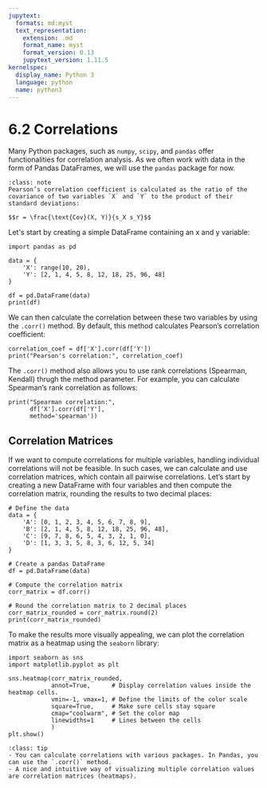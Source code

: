 ```yaml
---
jupytext:
  formats: md:myst
  text_representation:
    extension: .md
    format_name: myst
    format_version: 0.13
    jupytext_version: 1.11.5
kernelspec:
  display_name: Python 3
  language: python
  name: python3
---
```


# 6.2 Correlations

Many Python packages, such as `numpy`, `scipy`, and `pandas` offer functionalities for correlation analysis. As we often work with data in the form of Pandas DataFrames, we will use the `pandas` package for now.

```{admonition} Pearson´s correlation
:class: note
Pearson’s correlation coefficient is calculated as the ratio of the covariance of two variables `X` and `Y` to the product of their standard deviations:

$$r = \frac{\text{Cov}(X, Y)}{s_X s_Y}$$
```

Let's start by creating a simple DataFrame containing an x and y variable:

```{code-cell}
import pandas as pd

data = {
    'X': range(10, 20),
    'Y': [2, 1, 4, 5, 8, 12, 18, 25, 96, 48]
}

df = pd.DataFrame(data)
print(df)

```

We can then calculate the correlation between these two variables by using the `.corr()` method. By default, this method calculates Pearson’s correlation coefficient:

```{code-cell}
correlation_coef = df['X'].corr(df['Y'])
print("Pearson's correlation:", correlation_coef)
```

The `.corr()` method also allows you to use rank correlations (Spearman, Kendall) thrugh the method parameter. For example, you can calculate Spearman’s rank correlation as follows:

```{code-cell}
print("Spearman correlation:",
      df['X'].corr(df['Y'],
      method='spearman'))
```

## Correlation Matrices

If we want to compute correlations for multiple variables, handling individual correlations will not be feasible. In such cases, we can calculate and use correlation matrices, which contain all pairwise correlations. Let’s start by creating a new DataFrame with four variables and then compute the correlation matrix, rounding the results to two decimal places:

```{code-cell}
# Define the data
data = {
    'A': [0, 1, 2, 3, 4, 5, 6, 7, 8, 9],
    'B': [2, 1, 4, 5, 8, 12, 18, 25, 96, 48],
    'C': [9, 7, 8, 6, 5, 4, 3, 2, 1, 0],
    'D': [1, 3, 3, 5, 8, 3, 6, 12, 5, 34]
}

# Create a pandas DataFrame
df = pd.DataFrame(data)

# Compute the correlation matrix
corr_matrix = df.corr()

# Round the correlation matrix to 2 decimal places
corr_matrix_rounded = corr_matrix.round(2)
print(corr_matrix_rounded)
```

To make the results more visually appealing, we can plot the correlation matrix as a heatmap using the `seaborn` library:

```{code-cell}
import seaborn as sns
import matplotlib.pyplot as plt

sns.heatmap(corr_matrix_rounded, 
            annot=True,      # Display correlation values inside the heatmap cells.
            vmin=-1, vmax=1, # Define the limits of the color scale
            square=True,     # Make sure cells stay square
            cmap="coolwarm", # Set the color map
            linewidths=1     # Lines between the cells
            )
plt.show()
```

```{admonition} Summary
:class: tip
- You can calculate correlations with various packages. In Pandas, you can use the `.corr()` method.
- A nice and intuitive way of visualizing multiple correlation values are correlation matrices (heatmaps).
```